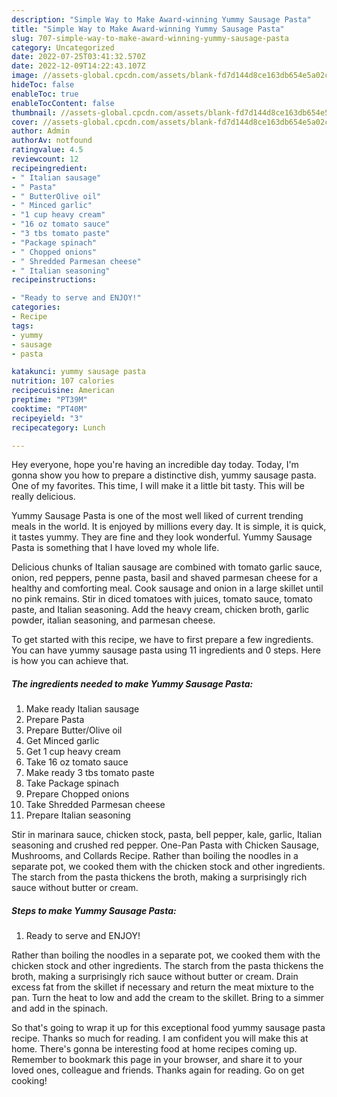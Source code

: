 ```yaml
---
description: "Simple Way to Make Award-winning Yummy Sausage Pasta"
title: "Simple Way to Make Award-winning Yummy Sausage Pasta"
slug: 707-simple-way-to-make-award-winning-yummy-sausage-pasta
category: Uncategorized
date: 2022-07-25T03:41:32.570Z
date: 2022-12-09T14:22:43.107Z
image: //assets-global.cpcdn.com/assets/blank-fd7d144d8ce163db654e5a02c40b08a2775adb7897d16e4062681dc7e1b2800f.png
hideToc: false
enableToc: true
enableTocContent: false
thumbnail: //assets-global.cpcdn.com/assets/blank-fd7d144d8ce163db654e5a02c40b08a2775adb7897d16e4062681dc7e1b2800f.png
cover: //assets-global.cpcdn.com/assets/blank-fd7d144d8ce163db654e5a02c40b08a2775adb7897d16e4062681dc7e1b2800f.png
author: Admin
authorAv: notfound
ratingvalue: 4.5
reviewcount: 12
recipeingredient:
- " Italian sausage"
- " Pasta"
- " ButterOlive oil"
- " Minced garlic"
- "1 cup heavy cream"
- "16 oz tomato sauce"
- "3 tbs tomato paste"
- "Package spinach"
- " Chopped onions"
- " Shredded Parmesan cheese"
- " Italian seasoning"
recipeinstructions:

- "Ready to serve and ENJOY!"
categories:
- Recipe
tags:
- yummy
- sausage
- pasta

katakunci: yummy sausage pasta 
nutrition: 107 calories
recipecuisine: American
preptime: "PT39M"
cooktime: "PT40M"
recipeyield: "3"
recipecategory: Lunch

---
```



Hey everyone, hope you're having an incredible day today. Today, I'm gonna show you how to prepare a distinctive dish, yummy sausage pasta. One of my favorites. This time, I will make it a little bit tasty. This will be really delicious.

Yummy Sausage Pasta is one of the most well liked of current trending meals in the world. It is enjoyed by millions every day. It is simple, it is quick, it tastes yummy. They are fine and they look wonderful. Yummy Sausage Pasta is something that I have loved my whole life.

Delicious chunks of Italian sausage are combined with tomato garlic sauce, onion, red peppers, penne pasta, basil and shaved parmesan cheese for a healthy and comforting meal. Cook sausage and onion in a large skillet until no pink remains. Stir in diced tomatoes with juices, tomato sauce, tomato paste, and Italian seasoning. Add the heavy cream, chicken broth, garlic powder, italian seasoning, and parmesan cheese.


To get started with this recipe, we have to first prepare a few ingredients. You can have yummy sausage pasta using 11 ingredients and 0 steps. Here is how you can achieve that.

<!--inarticleads1-->

##### The ingredients needed to make Yummy Sausage Pasta:

1. Make ready  Italian sausage
1. Prepare  Pasta
1. Prepare  Butter/Olive oil
1. Get  Minced garlic
1. Get 1 cup heavy cream
1. Take 16 oz tomato sauce
1. Make ready 3 tbs tomato paste
1. Take Package spinach
1. Prepare  Chopped onions
1. Take  Shredded Parmesan cheese
1. Prepare  Italian seasoning


Stir in marinara sauce, chicken stock, pasta, bell pepper, kale, garlic, Italian seasoning and crushed red pepper. One-Pan Pasta with Chicken Sausage, Mushrooms, and Collards Recipe. Rather than boiling the noodles in a separate pot, we cooked them with the chicken stock and other ingredients. The starch from the pasta thickens the broth, making a surprisingly rich sauce without butter or cream. 

<!--inarticleads2-->

##### Steps to make Yummy Sausage Pasta:


1. Ready to serve and ENJOY!

Rather than boiling the noodles in a separate pot, we cooked them with the chicken stock and other ingredients. The starch from the pasta thickens the broth, making a surprisingly rich sauce without butter or cream. Drain excess fat from the skillet if necessary and return the meat mixture to the pan. Turn the heat to low and add the cream to the skillet. Bring to a simmer and add in the spinach. 

So that's going to wrap it up for this exceptional food yummy sausage pasta recipe. Thanks so much for reading. I am confident you will make this at home. There's gonna be interesting food at home recipes coming up. Remember to bookmark this page in your browser, and share it to your loved ones, colleague and friends. Thanks again for reading. Go on get cooking!
